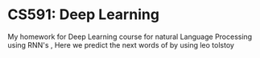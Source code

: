 # CS591: Deep Learning

My homework for Deep Learning course for natural Language Processing using RNN's , Here we predict the next words of by using leo tolstoy 
